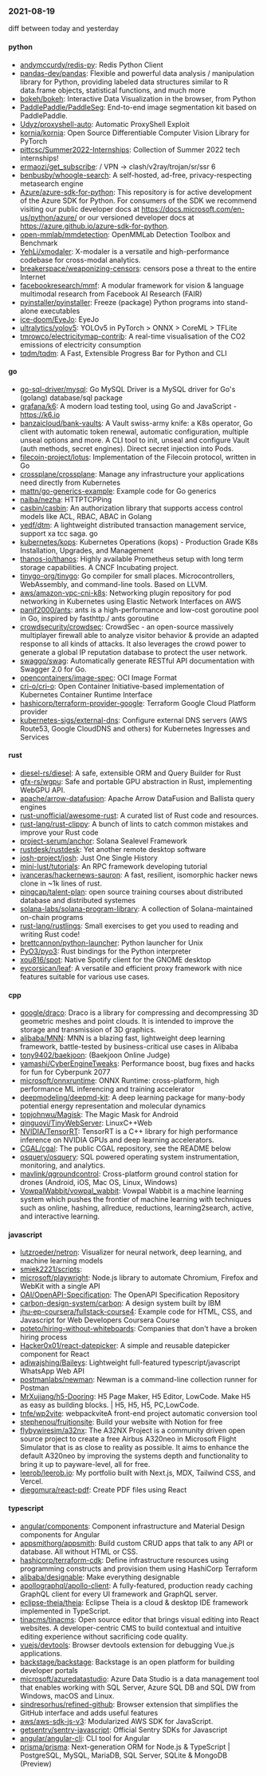 ### 2021-08-19
diff between today and yesterday

#### python
* [andymccurdy/redis-py](https://github.com/andymccurdy/redis-py): Redis Python Client
* [pandas-dev/pandas](https://github.com/pandas-dev/pandas): Flexible and powerful data analysis / manipulation library for Python, providing labeled data structures similar to R data.frame objects, statistical functions, and much more
* [bokeh/bokeh](https://github.com/bokeh/bokeh): Interactive Data Visualization in the browser, from Python
* [PaddlePaddle/PaddleSeg](https://github.com/PaddlePaddle/PaddleSeg): End-to-end image segmentation kit based on PaddlePaddle.
* [Udyz/proxyshell-auto](https://github.com/Udyz/proxyshell-auto): Automatic ProxyShell Exploit
* [kornia/kornia](https://github.com/kornia/kornia): Open Source Differentiable Computer Vision Library for PyTorch
* [pittcsc/Summer2022-Internships](https://github.com/pittcsc/Summer2022-Internships): Collection of Summer 2022 tech internships!
* [ermaozi/get_subscribe](https://github.com/ermaozi/get_subscribe):   / VPN ->  clash/v2ray/trojan/sr/ssr 6
* [benbusby/whoogle-search](https://github.com/benbusby/whoogle-search): A self-hosted, ad-free, privacy-respecting metasearch engine
* [Azure/azure-sdk-for-python](https://github.com/Azure/azure-sdk-for-python): This repository is for active development of the Azure SDK for Python. For consumers of the SDK we recommend visiting our public developer docs at https://docs.microsoft.com/en-us/python/azure/ or our versioned developer docs at https://azure.github.io/azure-sdk-for-python.
* [open-mmlab/mmdetection](https://github.com/open-mmlab/mmdetection): OpenMMLab Detection Toolbox and Benchmark
* [YehLi/xmodaler](https://github.com/YehLi/xmodaler): X-modaler is a versatile and high-performance codebase for cross-modal analytics.
* [breakerspace/weaponizing-censors](https://github.com/breakerspace/weaponizing-censors): censors pose a threat to the entire Internet
* [facebookresearch/mmf](https://github.com/facebookresearch/mmf): A modular framework for vision & language multimodal research from Facebook AI Research (FAIR)
* [pyinstaller/pyinstaller](https://github.com/pyinstaller/pyinstaller): Freeze (package) Python programs into stand-alone executables
* [ice-doom/EyeJo](https://github.com/ice-doom/EyeJo): EyeJo
* [ultralytics/yolov5](https://github.com/ultralytics/yolov5): YOLOv5  in PyTorch > ONNX > CoreML > TFLite
* [tmrowco/electricitymap-contrib](https://github.com/tmrowco/electricitymap-contrib): A real-time visualisation of the CO2 emissions of electricity consumption
* [tqdm/tqdm](https://github.com/tqdm/tqdm): A Fast, Extensible Progress Bar for Python and CLI

#### go
* [go-sql-driver/mysql](https://github.com/go-sql-driver/mysql): Go MySQL Driver is a MySQL driver for Go's (golang) database/sql package
* [grafana/k6](https://github.com/grafana/k6): A modern load testing tool, using Go and JavaScript - https://k6.io
* [banzaicloud/bank-vaults](https://github.com/banzaicloud/bank-vaults): A Vault swiss-army knife: a K8s operator, Go client with automatic token renewal, automatic configuration, multiple unseal options and more. A CLI tool to init, unseal and configure Vault (auth methods, secret engines). Direct secret injection into Pods.
* [filecoin-project/lotus](https://github.com/filecoin-project/lotus): Implementation of the Filecoin protocol, written in Go
* [crossplane/crossplane](https://github.com/crossplane/crossplane): Manage any infrastructure your applications need directly from Kubernetes
* [mattn/go-generics-example](https://github.com/mattn/go-generics-example): Example code for Go generics
* [naiba/nezha](https://github.com/naiba/nezha):  HTTPTCPPing 
* [casbin/casbin](https://github.com/casbin/casbin): An authorization library that supports access control models like ACL, RBAC, ABAC in Golang
* [yedf/dtm](https://github.com/yedf/dtm): A lightweight distributed transaction management service, support xa tcc saga. go
* [kubernetes/kops](https://github.com/kubernetes/kops): Kubernetes Operations (kops) - Production Grade K8s Installation, Upgrades, and Management
* [thanos-io/thanos](https://github.com/thanos-io/thanos): Highly available Prometheus setup with long term storage capabilities. A CNCF Incubating project.
* [tinygo-org/tinygo](https://github.com/tinygo-org/tinygo): Go compiler for small places. Microcontrollers, WebAssembly, and command-line tools. Based on LLVM.
* [aws/amazon-vpc-cni-k8s](https://github.com/aws/amazon-vpc-cni-k8s): Networking plugin repository for pod networking in Kubernetes using Elastic Network Interfaces on AWS
* [panjf2000/ants](https://github.com/panjf2000/ants):  ants is a high-performance and low-cost goroutine pool in Go, inspired by fasthttp./ ants  goroutine 
* [crowdsecurity/crowdsec](https://github.com/crowdsecurity/crowdsec): CrowdSec - an open-source massively multiplayer firewall able to analyze visitor behavior & provide an adapted response to all kinds of attacks. It also leverages the crowd power to generate a global IP reputation database to protect the user network.
* [swaggo/swag](https://github.com/swaggo/swag): Automatically generate RESTful API documentation with Swagger 2.0 for Go.
* [opencontainers/image-spec](https://github.com/opencontainers/image-spec): OCI Image Format
* [cri-o/cri-o](https://github.com/cri-o/cri-o): Open Container Initiative-based implementation of Kubernetes Container Runtime Interface
* [hashicorp/terraform-provider-google](https://github.com/hashicorp/terraform-provider-google): Terraform Google Cloud Platform provider
* [kubernetes-sigs/external-dns](https://github.com/kubernetes-sigs/external-dns): Configure external DNS servers (AWS Route53, Google CloudDNS and others) for Kubernetes Ingresses and Services

#### rust
* [diesel-rs/diesel](https://github.com/diesel-rs/diesel): A safe, extensible ORM and Query Builder for Rust
* [gfx-rs/wgpu](https://github.com/gfx-rs/wgpu): Safe and portable GPU abstraction in Rust, implementing WebGPU API.
* [apache/arrow-datafusion](https://github.com/apache/arrow-datafusion): Apache Arrow DataFusion and Ballista query engines
* [rust-unofficial/awesome-rust](https://github.com/rust-unofficial/awesome-rust): A curated list of Rust code and resources.
* [rust-lang/rust-clippy](https://github.com/rust-lang/rust-clippy): A bunch of lints to catch common mistakes and improve your Rust code
* [project-serum/anchor](https://github.com/project-serum/anchor):  Solana Sealevel Framework
* [rustdesk/rustdesk](https://github.com/rustdesk/rustdesk): Yet another remote desktop software
* [josh-project/josh](https://github.com/josh-project/josh): Just One Single History
* [mini-lust/tutorials](https://github.com/mini-lust/tutorials): An RPC framework developing tutorial
* [ivanceras/hackernews-sauron](https://github.com/ivanceras/hackernews-sauron): A fast, resilient, isomorphic hacker news clone in ~1k lines of rust.
* [pingcap/talent-plan](https://github.com/pingcap/talent-plan): open source training courses about distributed database and distributed systemes
* [solana-labs/solana-program-library](https://github.com/solana-labs/solana-program-library): A collection of Solana-maintained on-chain programs
* [rust-lang/rustlings](https://github.com/rust-lang/rustlings):  Small exercises to get you used to reading and writing Rust code!
* [brettcannon/python-launcher](https://github.com/brettcannon/python-launcher): Python launcher for Unix
* [PyO3/pyo3](https://github.com/PyO3/pyo3): Rust bindings for the Python interpreter
* [xou816/spot](https://github.com/xou816/spot): Native Spotify client for the GNOME desktop
* [eycorsican/leaf](https://github.com/eycorsican/leaf): A versatile and efficient proxy framework with nice features suitable for various use cases.

#### cpp
* [google/draco](https://github.com/google/draco): Draco is a library for compressing and decompressing 3D geometric meshes and point clouds. It is intended to improve the storage and transmission of 3D graphics.
* [alibaba/MNN](https://github.com/alibaba/MNN): MNN is a blazing fast, lightweight deep learning framework, battle-tested by business-critical use cases in Alibaba
* [tony9402/baekjoon](https://github.com/tony9402/baekjoon):   (Baekjoon Online Judge)
* [yamashi/CyberEngineTweaks](https://github.com/yamashi/CyberEngineTweaks): Performance boost, bug fixes and hacks for fun for Cyberpunk 2077
* [microsoft/onnxruntime](https://github.com/microsoft/onnxruntime): ONNX Runtime: cross-platform, high performance ML inferencing and training accelerator
* [deepmodeling/deepmd-kit](https://github.com/deepmodeling/deepmd-kit): A deep learning package for many-body potential energy representation and molecular dynamics
* [topjohnwu/Magisk](https://github.com/topjohnwu/Magisk): The Magic Mask for Android
* [qinguoyi/TinyWebServer](https://github.com/qinguoyi/TinyWebServer):  LinuxC++Web
* [NVIDIA/TensorRT](https://github.com/NVIDIA/TensorRT): TensorRT is a C++ library for high performance inference on NVIDIA GPUs and deep learning accelerators.
* [CGAL/cgal](https://github.com/CGAL/cgal): The public CGAL repository, see the README below
* [osquery/osquery](https://github.com/osquery/osquery): SQL powered operating system instrumentation, monitoring, and analytics.
* [mavlink/qgroundcontrol](https://github.com/mavlink/qgroundcontrol): Cross-platform ground control station for drones (Android, iOS, Mac OS, Linux, Windows)
* [VowpalWabbit/vowpal_wabbit](https://github.com/VowpalWabbit/vowpal_wabbit): Vowpal Wabbit is a machine learning system which pushes the frontier of machine learning with techniques such as online, hashing, allreduce, reductions, learning2search, active, and interactive learning.

#### javascript
* [lutzroeder/netron](https://github.com/lutzroeder/netron): Visualizer for neural network, deep learning, and machine learning models
* [smiek2221/scripts](https://github.com/smiek2221/scripts): 
* [microsoft/playwright](https://github.com/microsoft/playwright): Node.js library to automate Chromium, Firefox and WebKit with a single API
* [OAI/OpenAPI-Specification](https://github.com/OAI/OpenAPI-Specification): The OpenAPI Specification Repository
* [carbon-design-system/carbon](https://github.com/carbon-design-system/carbon): A design system built by IBM
* [jhu-ep-coursera/fullstack-course4](https://github.com/jhu-ep-coursera/fullstack-course4): Example code for HTML, CSS, and Javascript for Web Developers Coursera Course
* [poteto/hiring-without-whiteboards](https://github.com/poteto/hiring-without-whiteboards):  Companies that don't have a broken hiring process
* [Hacker0x01/react-datepicker](https://github.com/Hacker0x01/react-datepicker): A simple and reusable datepicker component for React
* [adiwajshing/Baileys](https://github.com/adiwajshing/Baileys): Lightweight full-featured typescript/javascript WhatsApp Web API
* [postmanlabs/newman](https://github.com/postmanlabs/newman): Newman is a command-line collection runner for Postman
* [MrXujiang/h5-Dooring](https://github.com/MrXujiang/h5-Dooring): H5 Page Maker, H5 Editor, LowCode. Make H5 as easy as building blocks. | H5, H5, H5, PC,LowCode.
* [tnfe/wp2vite](https://github.com/tnfe/wp2vite): webpackviteA front-end project automatic conversion tool
* [stephenou/fruitionsite](https://github.com/stephenou/fruitionsite): Build your website with Notion for free
* [flybywiresim/a32nx](https://github.com/flybywiresim/a32nx): The A32NX Project is a community driven open source project to create a free Airbus A320neo in Microsoft Flight Simulator that is as close to reality as possible. It aims to enhance the default A320neo by improving the systems depth and functionality to bring it up to payware-level, all for free.
* [leerob/leerob.io](https://github.com/leerob/leerob.io):  My portfolio built with Next.js, MDX, Tailwind CSS, and Vercel.
* [diegomura/react-pdf](https://github.com/diegomura/react-pdf):  Create PDF files using React

#### typescript
* [angular/components](https://github.com/angular/components): Component infrastructure and Material Design components for Angular
* [appsmithorg/appsmith](https://github.com/appsmithorg/appsmith): Build custom CRUD apps that talk to any API or database. All without HTML or CSS.
* [hashicorp/terraform-cdk](https://github.com/hashicorp/terraform-cdk): Define infrastructure resources using programming constructs and provision them using HashiCorp Terraform
* [alibaba/designable](https://github.com/alibaba/designable):  Make everything designable 
* [apollographql/apollo-client](https://github.com/apollographql/apollo-client):  A fully-featured, production ready caching GraphQL client for every UI framework and GraphQL server.
* [eclipse-theia/theia](https://github.com/eclipse-theia/theia): Eclipse Theia is a cloud & desktop IDE framework implemented in TypeScript.
* [tinacms/tinacms](https://github.com/tinacms/tinacms): Open source editor that brings visual editing into React websites. A developer-centric CMS to build contextual and intuitive editing experience without sacrificing code quality.
* [vuejs/devtools](https://github.com/vuejs/devtools):  Browser devtools extension for debugging Vue.js applications.
* [backstage/backstage](https://github.com/backstage/backstage): Backstage is an open platform for building developer portals
* [microsoft/azuredatastudio](https://github.com/microsoft/azuredatastudio): Azure Data Studio is a data management tool that enables working with SQL Server, Azure SQL DB and SQL DW from Windows, macOS and Linux.
* [sindresorhus/refined-github](https://github.com/sindresorhus/refined-github): Browser extension that simplifies the GitHub interface and adds useful features
* [aws/aws-sdk-js-v3](https://github.com/aws/aws-sdk-js-v3): Modularized AWS SDK for JavaScript.
* [getsentry/sentry-javascript](https://github.com/getsentry/sentry-javascript): Official Sentry SDKs for Javascript
* [angular/angular-cli](https://github.com/angular/angular-cli): CLI tool for Angular
* [prisma/prisma](https://github.com/prisma/prisma): Next-generation ORM for Node.js & TypeScript | PostgreSQL, MySQL, MariaDB, SQL Server, SQLite & MongoDB (Preview)
